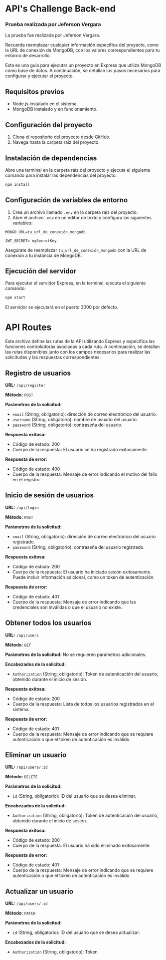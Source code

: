 # API's Challenge Back-end

### Prueba realizada por Jeferson Vergara

La prueba fue realizada por Jeferson Vergara.

Recuerda reemplazar cualquier información específica del proyecto, como la URL de conexión de MongoDB, con los valores correspondientes para tu entorno de desarrollo.

Esta es una guía para ejecutar un proyecto en Express que utiliza MongoDB como base de datos. A continuación, se detallan los pasos necesarios para configurar y ejecutar el proyecto.

## Requisitos previos

- Node.js instalado en el sistema.
- MongoDB instalado y en funcionamiento.

## Configuración del proyecto

1. Clona el repositorio del proyecto desde GitHub.
2. Navega hasta la carpeta raíz del proyecto.

## Instalación de dependencias

Abre una terminal en la carpeta raíz del proyecto y ejecuta el siguiente comando para instalar las dependencias del proyecto:

```bash
npm install
```

## Configuración de variables de entorno

1. Crea un archivo llamado `.env` en la carpeta raíz del proyecto.
2. Abre el archivo `.env` en un editor de texto y configura las siguientes variables:

```plaintext
MONGO_URL=tu_url_de_conexión_mongodb
```
```plaintext
JWT_SECRET= mySecretKey
```
Asegúrate de reemplazar `tu_url_de_conexión_mongodb` con la URL de conexión a tu instancia de MongoDB.

## Ejecución del servidor

Para ejecutar el servidor Express, en la terminal, ejecuta el siguiente comando:

```bash
npm start
```

El servidor se ejecutará en el puerto 3000 por defecto.
# API Routes

Este archivo define las rutas de la API utilizando Express y especifica las funciones controladoras asociadas a cada ruta. A continuación, se detallan las rutas disponibles junto con los campos necesarios para realizar las solicitudes y las respuestas correspondientes.

## Registro de usuarios

**URL:** `/api/register`

**Método:** `POST`

**Parámetros de la solicitud:**
- `email` (String, obligatorio): dirección de correo electrónico del usuario.
- `username` (String, obligatorio): nombre de usuario del usuario.
- `password` (String, obligatorio): contraseña del usuario.

**Respuesta exitosa:**
- Código de estado: 200
- Cuerpo de la respuesta: El usuario se ha registrado exitosamente.

**Respuesta de error:**
- Código de estado: 400
- Cuerpo de la respuesta: Mensaje de error indicando el motivo del fallo en el registro.

## Inicio de sesión de usuarios

**URL:** `/api/login`

**Método:** `POST`

**Parámetros de la solicitud:**
- `email` (String, obligatorio): dirección de correo electrónico del usuario registrado.
- `password` (String, obligatorio): contraseña del usuario registrado.

**Respuesta exitosa:**
- Código de estado: 200
- Cuerpo de la respuesta: El usuario ha iniciado sesión exitosamente. Puede incluir información adicional, como un token de autenticación.

**Respuesta de error:**
- Código de estado: 401
- Cuerpo de la respuesta: Mensaje de error indicando que las credenciales son inválidas o que el usuario no existe.

## Obtener todos los usuarios

**URL:** `/api/users`

**Método:** `GET`

**Parámetros de la solicitud:** No se requieren parámetros adicionales.

**Encabezados de la solicitud:**
- `Authorization` (String, obligatorio): Token de autenticación del usuario, obtenido durante el inicio de sesión.

**Respuesta exitosa:**
- Código de estado: 200
- Cuerpo de la respuesta: Lista de todos los usuarios registrados en el sistema.

**Respuesta de error:**
- Código de estado: 401
- Cuerpo de la respuesta: Mensaje de error indicando que se requiere autenticación o que el token de autenticación es inválido.

## Eliminar un usuario

**URL:** `/api/users/:id`

**Método:** `DELETE`

**Parámetros de la solicitud:**
- `id` (String, obligatorio): ID del usuario que se desea eliminar.

**Encabezados de la solicitud:**
- `Authorization` (String, obligatorio): Token de autenticación del usuario, obtenido durante el inicio de sesión.

**Respuesta exitosa:**
- Código de estado: 200
- Cuerpo de la respuesta: El usuario ha sido eliminado exitosamente.

**Respuesta de error:**
- Código de estado: 401
- Cuerpo de la respuesta: Mensaje de error indicando que se requiere autenticación o que el token de autenticación es inválido.

## Actualizar un usuario

**URL:** `/api/users/:id`

**Método:** `PATCH`

**Parámetros de la solicitud:**
- `id` (String, obligatorio): ID del usuario que se desea actualizar.

**Encabezados de la solicitud:**
- `Authorization` (String, obligatorio): Token
